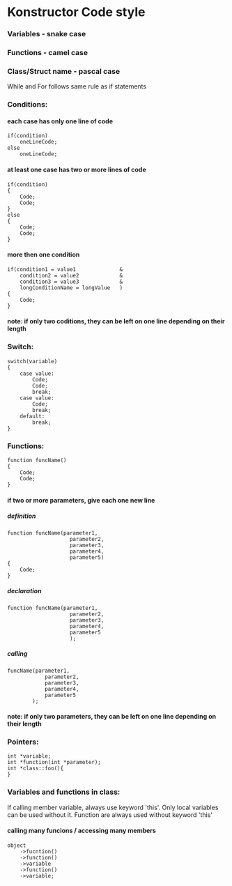 # Konstructor Code style

### Variables           - snake case
### Functions           - camel case
### Class/Struct name   - pascal case

While and For follows same rule as if statements

### Conditions:
#### each case has only one line of code

```
if(condition)
    oneLineCode;
else
    oneLineCode;
```
#### at least one case has two or more lines of code
```
if(condition)
{
    Code;
    Code;
}
else
{
    Code;
    Code;
}
```
#### more then one condition
```
if(condition1 = value1              &
    condition2 = value2             &
    condition3 = value3             &
    longConditionName = longValue   )
{
    Code;
}
```
#### note: if only two coditions, they can be left on one line depending on their length

### Switch:
```
switch(variable)
{
    case value:
        Code;
        Code;
        break;
    case value:
        Code;
        break;
    default:
        break;
}
```

### Functions:
```
function funcName()
{
    Code;
    Code;
}
```
#### if two or more parameters, give each one new line
##### definition
```
function funcName(parameter1,
                    parameter2,
                    parameter3,
                    parameter4,
                    parameter5)
{
    Code;
}
```
##### declaration
```
function funcName(parameter1,
                    parameter2,
                    parameter3,
                    parameter4,
                    parameter5
                    );

```
##### calling
```
funcName(parameter1,
            parameter2,
            parameter3,
            parameter4,
            parameter5
        );
```
#### note: if only two parameters, they can be left on one line depending on their length


### Pointers:
```
int *variable;
int *function(int *parameter);
int *class::foo(){
}
```

### Variables and functions in class:
If calling member variable, always use keyword 'this'.
Only local variables can be used without it.
Function are always used without keyword 'this'
#### calling many funcions / accessing many members
```
object
    ->fucntion()
    ->function()
    ->variable
    ->function()
    ->variable;
```
